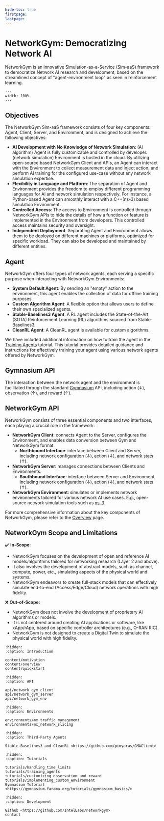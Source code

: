 ```yaml
---
hide-toc: true
firstpage:
lastpage:
---
```


# NetworkGym: Democratizing Network AI
NetworkGym is an innovative Simulation-as-a-Service (Sim-aaS) framework to democratize Network AI research and development, based on the streamlined concept of "agent-environment loop" as seen in reinforcement learning.

```{figure} network_gym_intro.png
---
width: 100%
---
```

## Objectives
The NetworkGym Sim-aaS framework consists of four key components: Agent, Client, Server, and Environment, and is designed to achieve the following objectives:
- **AI Development with No Knowledge of Network Simulation**: (AI algorithm) Agent is fully customizable and controlled by developer. (network simulation) Environment is hosted in the cloud. By utilizing open-source based NetworkGym Client and APIs, an Agent can interact with the Environment to collect measurement data and inject action, and perform AI training for the configured use-case without any network simulation expertise.
- **Flexibility in Language and Platform**: The separation of Agent and Environment provides the freedom to employ different programming languages for AI and network simulation respectively. For instance, a Python-based Agent can smoothly interact with a C++(ns-3) based simulation Environment.  
- **Controlled Access**: The access to Environment is controlled through NetworkGym APIs to hide the details of how a function or feature is implemented in the Environment from developers. This controlled access maintains security and oversight.
- **Independent Deployment**: Separating Agent and Environment allows them to be deployed on different machines or platforms, optimized for specific workload. They can also be developed and maintained by different entities.


## Agent
NetworkGym offers four types of network agents, each serving a specific purpose when interacting with NetworkGym Environments:
- **System Default Agent**: By sending an "empty" action to the environment, this agent enables the collection of data for offline training purposes.
- **Custom Algorithm Agent**: A flexible option that allows users to define their own specialized agents.
- **Stable-Baselines3 Agent**: A RL agent includes the State-of-the-Art (SOTA) Reinforcement Learning (RL) algorithms sourced from Stable-Baselines3.
- **CleanRL Agent**: A CleanRL agent is available for custom algorithms.

We have included additional information on how to train the agent in the [Training Agents](tutorials/training_agents.md) tutorial. This tutorial provides detailed guidance and instructions for effectively training your agent using various network agents offered by NetworkGym.


## Gymnasium API
The interaction between the network agent and the environment is facilitated through the standard [Gymnasium](https://gymnasium.farama.org/) API, including action (↓), observation (↑), and reward (↑).

## NetworkGym API
NetworkGym consists of three essential components and two interfaces, each playing a crucial role in the framework:
- **NetworkGym Client**: connects Agent to the Server, configures the Environment, and enables data conversion between Gym and NetworkGym format.
    - **Northbound Interface**: interface between Client and Server, including network configuration (↓), action (↓), and network stats (↑).
- **NetworkGym Server**: manages connections between Clients and Environments.
    - **Southbound Interface**: interface between Server and Environment, including network configuration (↓), action (↓), and network stats (↑).
- **NetworkGym Environment**: simulates or implements network environments tailored for various network AI use cases. E.g., open-source network simulation tools such as [ns-3](https://www.nsnam.org/).

For more comprehensive information about the key components of NetworkGym, please refer to the [Overview](content/overview.md) page. 

## NetworkGym Scope and Limitations

✔️ **In-Scope:** 
- NetworkGym focuses on the development of open and reference AI models/algorithms tailored for networking research (Layer 2 and above). 
- It also involves the development of abstract models, such as channel, compute, power, etc., simulating aspects of the physical world and systems.
- NetworkGym endeavors to create full-stack models that can effectively simulate end-to-end (Access/Edge/Cloud) network operations with high fidelity.

❌ **Out-of-Scope:**
- NetworkGym does not involve the development of proprietary AI algorithms or models. 
- It is not centered around creating AI applications or software, like xApp/rApp, based on specific controller architectures (e.g., O-RAN RIC).
- NetworkGym is not designed to create a Digital Twin to simulate the physical world with high fidelity.

```{toctree}
:hidden:
:caption: Introduction

content/motivation
content/overview
content/quickstart
```

```{toctree}
:hidden:
:caption: API

api/network_gym_client
api/network_gym_server
api/network_gym_env
```

```{toctree}
:hidden:
:caption: Environments

environments/mx_traffic_management
environments/mx_network_slicing
```

```{toctree}
:hidden:
:caption: Third-Party Agents

Stable-Baselines3 and CleanRL <https://github.com/pinyaras/GMAClient>
```

```{toctree}
:hidden:
:caption: Tutorials

tutorials/handling_time_limits
tutorials/training_agents
tutorials/customizing_observation_and_reward
tutorials/implementing_custom_environment
Gymnasium Tutorial <https://gymnasium.farama.org/tutorials/gymnasium_basics/>

```

```{toctree}
:hidden:
:caption: Development

Github <https://github.com/IntelLabs/networkgym>
contact
```
